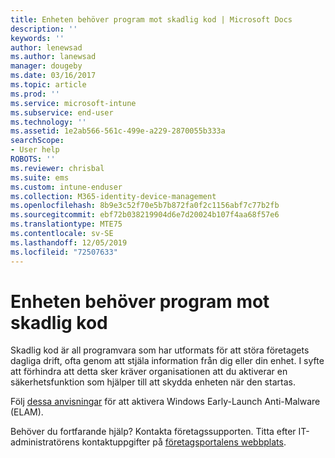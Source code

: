 ```yaml
---
title: Enheten behöver program mot skadlig kod | Microsoft Docs
description: ''
keywords: ''
author: lenewsad
ms.author: lanewsad
manager: dougeby
ms.date: 03/16/2017
ms.topic: article
ms.prod: ''
ms.service: microsoft-intune
ms.subservice: end-user
ms.technology: ''
ms.assetid: 1e2ab566-561c-499e-a229-2870055b333a
searchScope:
- User help
ROBOTS: ''
ms.reviewer: chrisbal
ms.suite: ems
ms.custom: intune-enduser
ms.collection: M365-identity-device-management
ms.openlocfilehash: 8b9e3c52f70e5b7b872fa0f2c1156abf7c77b2fb
ms.sourcegitcommit: ebf72b038219904d6e7d20024b107f4aa68f57e6
ms.translationtype: MTE75
ms.contentlocale: sv-SE
ms.lasthandoff: 12/05/2019
ms.locfileid: "72507633"
---
```

# <a name="your-device-needs-antimalware-software"></a>Enheten behöver program mot skadlig kod

Skadlig kod är all programvara som har utformats för att störa företagets dagliga drift, ofta genom att stjäla information från dig eller din enhet. I syfte att förhindra att detta sker kräver organisationen att du aktiverar en säkerhetsfunktion som hjälper till att skydda enheten när den startas.

Följ [dessa anvisningar](https://gallery.technet.microsoft.com/How-to-turn-on-Early-84552ec5) för att aktivera Windows Early-Launch Anti-Malware (ELAM).

Behöver du fortfarande hjälp? Kontakta företagssupporten. Titta efter IT-administratörens kontaktuppgifter på [företagsportalens webbplats](https://go.microsoft.com/fwlink/?linkid=2010980).
